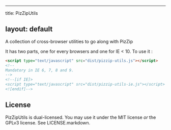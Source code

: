 ---

title: PizZipUtils

layout: default
---------------

A collection of cross-browser utilities to go along with PizZip

It has two parts, one for every browsers and one for IE < 10. To use it :

```html
<script type="text/javascript" src="dist/pizzip-utils.js"></script>
<!--
Mandatory in IE 6, 7, 8 and 9.
-->
<!--[if IE]>
<script type="text/javascript" src="dist/pizzip-utils-ie.js"></script>
<![endif]-->
```

License
-------

PizZipUtils is dual-licensed. You may use it under the MIT license *or* the GPLv3 license. See LICENSE.markdown.
